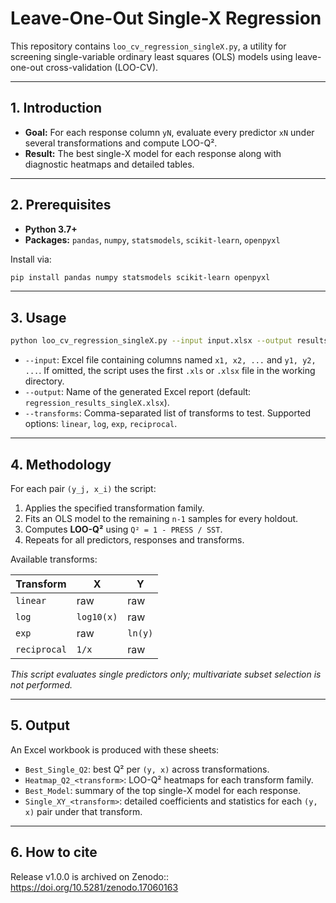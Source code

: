 # Leave-One-Out Single-X Regression

This repository contains `loo_cv_regression_singleX.py`, a utility for
screening single-variable ordinary least squares (OLS) models using
leave-one-out cross-validation (LOO-CV).

---

## 1. Introduction

- **Goal:** For each response column `yN`, evaluate every predictor `xN`
  under several transformations and compute LOO-Q².
- **Result:** The best single-X model for each response along with
  diagnostic heatmaps and detailed tables.

---

## 2. Prerequisites

- **Python 3.7+**
- **Packages:** `pandas`, `numpy`, `statsmodels`, `scikit-learn`,
  `openpyxl`

Install via:

```bash
pip install pandas numpy statsmodels scikit-learn openpyxl
```

---

## 3. Usage

```bash
python loo_cv_regression_singleX.py --input input.xlsx --output results.xlsx --transforms linear,log,exp,reciprocal
```

- `--input`: Excel file containing columns named `x1, x2, ...` and
  `y1, y2, ...`. If omitted, the script uses the first `.xls` or `.xlsx`
  file in the working directory.
- `--output`: Name of the generated Excel report (default:
  `regression_results_singleX.xlsx`).
- `--transforms`: Comma-separated list of transforms to test. Supported
  options: `linear`, `log`, `exp`, `reciprocal`.

---

## 4. Methodology

For each pair `(y_j, x_i)` the script:

1. Applies the specified transformation family.
2. Fits an OLS model to the remaining `n-1` samples for every holdout.
3. Computes **LOO-Q²** using `Q² = 1 - PRESS / SST`.
4. Repeats for all predictors, responses and transforms.

Available transforms:

| Transform    | X            | Y       |
|--------------|--------------|---------|
| `linear`     | raw          | raw     |
| `log`        | `log10(x)`   | raw     |
| `exp`        | raw          | `ln(y)` |
| `reciprocal` | `1/x`        | raw     |

*This script evaluates single predictors only; multivariate subset
selection is not performed.*

---

## 5. Output

An Excel workbook is produced with these sheets:

- `Best_Single_Q2`: best Q² per `(y, x)` across transformations.
- `Heatmap_Q2_<transform>`: LOO-Q² heatmaps for each transform family.
- `Best_Model`: summary of the top single-X model for each response.
- `Single_XY_<transform>`: detailed coefficients and statistics for each
  `(y, x)` pair under that transform.

---

## 6. How to cite
Release v1.0.0 is archived on Zenodo:: https://doi.org/10.5281/zenodo.17060163

